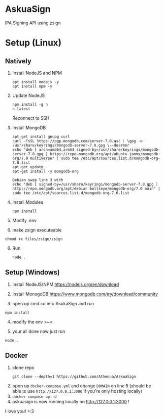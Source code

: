 # AskuaSign
IPA Signing API using zsign

# Setup (Linux)
## Natively
1. Install NodeJS and NPM
    ```console
    apt install nodejs -y
    apt install npm -y
    ```

2. Update NodeJS
    ```console
    npm install -g n
    n latest
    ```
    Reconnect to SSH

3. Install MongoDB
    ```console
    apt-get install gnupg curl
    curl -fsSL https://pgp.mongodb.com/server-7.0.asc | \gpg -o /usr/share/keyrings/mongodb-server-7.0.gpg \--dearmor
    echo "deb [ arch=amd64,arm64 signed-by=/usr/share/keyrings/mongodb-server-7.0.gpg ] https://repo.mongodb.org/apt/ubuntu jammy/mongodb-org/7.0 multiverse" | sudo tee /etc/apt/sources.list.d/mongodb-org-7.0.list
    apt-get update
    apt-get install -y mongodb-org

    Debian swap line 3 with
    echo "deb [ signed-by=/usr/share/keyrings/mongodb-server-7.0.gpg ] http://repo.mongodb.org/apt/debian bullseye/mongodb-org/7.0 main" | sudo tee /etc/apt/sources.list.d/mongodb-org-7.0.list
    ```

4. Install Modules
    ```console
    npm install
    ```
    
5. Modify .env

6. make zsign executeable
```console
chmod +x files/zsign/zsign
```
6. Run
    ```console
    node .
    ```

## Setup (Windows)
1. Install NodeJS/NPM https://nodejs.org/en/download

2. Install MonogoDB https://www.mongodb.com/try/download/community

3. open up cmd cd into AsukaSign and run
```
npm install
```
4. modify the env >~<

5. your all done now just run
```console
node .
```

## Docker
1. clone repo
   ```console
   git clone --depth=1 https://github.com/Athenua/AskuaSign
   ```
2. open up `docker-compose.yml` and change `DOMAIN` on line 9 (should be able to use `http://127.0.0.1:3000` if you're only hosting locally)
3. `docker compose up -d`
4. askuasign is now running locally on http://127.0.0.1:3000 !

I love you! >:3

